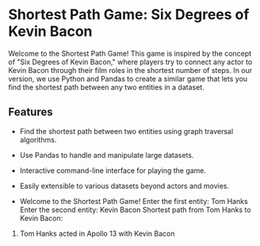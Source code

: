 # Shortest Path Game: Six Degrees of Kevin Bacon

Welcome to the Shortest Path Game! This game is inspired by the concept of "Six Degrees of Kevin Bacon," where players try to connect any actor to Kevin Bacon through their film roles in the shortest number of steps. In our version, we use Python and Pandas to create a similar game that lets you find the shortest path between any two entities in a dataset.

## Features
- Find the shortest path between two entities using graph traversal algorithms.
- Use Pandas to handle and manipulate large datasets.
- Interactive command-line interface for playing the game.
- Easily extensible to various datasets beyond actors and movies.

- Welcome to the Shortest Path Game!
Enter the first entity: Tom Hanks
Enter the second entity: Kevin Bacon
Shortest path from Tom Hanks to Kevin Bacon:
1. Tom Hanks acted in Apollo 13 with Kevin Bacon
